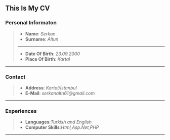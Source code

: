 ## This Is My CV
### Personal Informaton
>* **Name**: _Serkan_
>* **Surname**: _Altun_
>* **
>* **Date Of Birth**: _23.09.2000_
>* **Place Of Birth**: _Kartal_
---
### Contact
>* **Address**: _Kartal/İstanbul_
>* **E-Mail**: _serkanaltn61@gmail.com_
---
### Experiences
>* **Languages**:_Turkish and English_
>* **Computer Skills**:_Html,Asp.Net,PHP_
---
